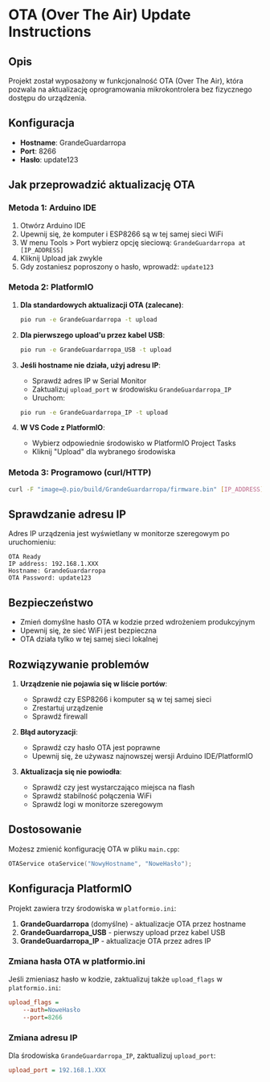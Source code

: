 # OTA (Over The Air) Update Instructions

## Opis
Projekt został wyposażony w funkcjonalność OTA (Over The Air), która pozwala na aktualizację oprogramowania mikrokontrolera bez fizycznego dostępu do urządzenia.

## Konfiguracja
- **Hostname**: GrandeGuardarropa
- **Port**: 8266
- **Hasło**: update123

## Jak przeprowadzić aktualizację OTA

### Metoda 1: Arduino IDE
1. Otwórz Arduino IDE
2. Upewnij się, że komputer i ESP8266 są w tej samej sieci WiFi
3. W menu Tools > Port wybierz opcję sieciową: `GrandeGuardarropa at [IP_ADDRESS]`
4. Kliknij Upload jak zwykle
5. Gdy zostaniesz poproszony o hasło, wprowadź: `update123`

### Metoda 2: PlatformIO
1. **Dla standardowych aktualizacji OTA (zalecane)**:
   ```bash
   pio run -e GrandeGuardarropa -t upload
   ```

2. **Dla pierwszego upload'u przez kabel USB**:
   ```bash
   pio run -e GrandeGuardarropa_USB -t upload
   ```

3. **Jeśli hostname nie działa, użyj adresu IP**:
   - Sprawdź adres IP w Serial Monitor
   - Zaktualizuj `upload_port` w środowisku `GrandeGuardarropa_IP`
   - Uruchom:
   ```bash
   pio run -e GrandeGuardarropa_IP -t upload
   ```

4. **W VS Code z PlatformIO**:
   - Wybierz odpowiednie środowisko w PlatformIO Project Tasks
   - Kliknij "Upload" dla wybranego środowiska

### Metoda 3: Programowo (curl/HTTP)
```bash
curl -F "image=@.pio/build/GrandeGuardarropa/firmware.bin" [IP_ADDRESS]:8266/update
```

## Sprawdzanie adresu IP
Adres IP urządzenia jest wyświetlany w monitorze szeregowym po uruchomieniu:
```
OTA Ready
IP address: 192.168.1.XXX
Hostname: GrandeGuardarropa
OTA Password: update123
```

## Bezpieczeństwo
- Zmień domyślne hasło OTA w kodzie przed wdrożeniem produkcyjnym
- Upewnij się, że sieć WiFi jest bezpieczna
- OTA działa tylko w tej samej sieci lokalnej

## Rozwiązywanie problemów
1. **Urządzenie nie pojawia się w liście portów**:
   - Sprawdź czy ESP8266 i komputer są w tej samej sieci
   - Zrestartuj urządzenie
   - Sprawdź firewall

2. **Błąd autoryzacji**:
   - Sprawdź czy hasło OTA jest poprawne
   - Upewnij się, że używasz najnowszej wersji Arduino IDE/PlatformIO

3. **Aktualizacja się nie powiodła**:
   - Sprawdź czy jest wystarczająco miejsca na flash
   - Sprawdź stabilność połączenia WiFi
   - Sprawdź logi w monitorze szeregowym

## Dostosowanie
Możesz zmienić konfigurację OTA w pliku `main.cpp`:
```cpp
OTAService otaService("NowyHostname", "NoweHasło");
```

## Konfiguracja PlatformIO
Projekt zawiera trzy środowiska w `platformio.ini`:

1. **GrandeGuardarropa** (domyślne) - aktualizacje OTA przez hostname
2. **GrandeGuardarropa_USB** - pierwszy upload przez kabel USB
3. **GrandeGuardarropa_IP** - aktualizacje OTA przez adres IP

### Zmiana hasła OTA w platformio.ini
Jeśli zmieniasz hasło w kodzie, zaktualizuj także `upload_flags` w `platformio.ini`:
```ini
upload_flags = 
	--auth=NoweHasło
	--port=8266
```

### Zmiana adresu IP
Dla środowiska `GrandeGuardarropa_IP`, zaktualizuj `upload_port`:
```ini
upload_port = 192.168.1.XXX
```
